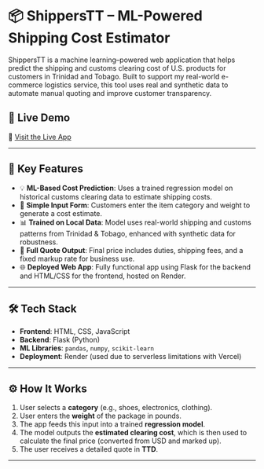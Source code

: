 # 📦 ShippersTT – ML-Powered Shipping Cost Estimator

ShippersTT is a machine learning–powered web application that helps predict the shipping and customs clearing cost of U.S. products for customers in Trinidad and Tobago. Built to support my real-world e-commerce logistics service, this tool uses real and synthetic data to automate manual quoting and improve customer transparency.


## 🚀 Live Demo

🔗 [Visit the Live App](https://shipperstt.onrender.com)

---

## 🧠 Key Features

- 💡 **ML-Based Cost Prediction**: Uses a trained regression model on historical customs clearing data to estimate shipping costs.
- 📝 **Simple Input Form**: Customers enter the item category and weight to generate a cost estimate.
- 📊 **Trained on Local Data**: Model uses real-world shipping and customs patterns from Trinidad & Tobago, enhanced with synthetic data for robustness.
- 🧮 **Full Quote Output**: Final price includes duties, shipping fees, and a fixed markup rate for business use.
- 🌐 **Deployed Web App**: Fully functional app using Flask for the backend and HTML/CSS for the frontend, hosted on Render.

---

## 🛠️ Tech Stack

- **Frontend**: HTML, CSS, JavaScript
- **Backend**: Flask (Python)
- **ML Libraries**: `pandas`, `numpy`, `scikit-learn`
- **Deployment**: Render (used due to serverless limitations with Vercel)

---

## ⚙️ How It Works

1. User selects a **category** (e.g., shoes, electronics, clothing).
2. User enters the **weight** of the package in pounds.
3. The app feeds this input into a trained **regression model**.
4. The model outputs the **estimated clearing cost**, which is then used to calculate the final price (converted from USD and marked up).
5. The user receives a detailed quote in **TTD**.

---
